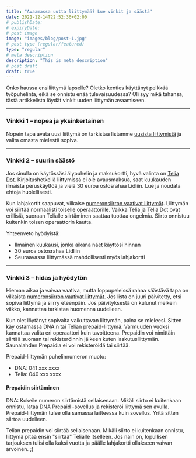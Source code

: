 ```yaml
---
title: "Avaamassa uutta liittymää? Lue vinkit ja säästä"
date: 2021-12-14T22:52:36+02:00
# publishDate: 
# expiryDate: 
# post image
image: "images/blog/post-1.jpg"
# post type (regular/featured)
type: "regular"
# meta description
description: "This is meta description"
# post draft
draft: true
---
```


Onko haussa ensiliittymä lapselle? Oletko kenties käyttänyt pelkkää työpuhelinta, eikä se onnistu enää tulevaisuudessa? Oli syy mikä tahansa, tästä artikkelista löydät vinkit uuden liittymän avaamiseen.

<hr>

### Vinkki 1 – nopea ja yksinkertainen

Nopein tapa avata uusi liittymä on tarkistaa listamme [uusista liittymistä](/liittymat/uusi-liittyma) ja valita omasta mielestä sopiva.

<hr>

### Vinkki 2 – suurin säästö

Jos sinulla on käytössäsi älypuhelin ja maksukortti, hyvä valinta on [Telia Dot](/liittymat/uusi-liittyma#4g-dot). Kirjoitushetkellä liittymissä ei ole avausmaksua, saat kuukauden ilmaista peruskäyttöä ja vielä 30&nbsp;euroa ostosrahaa Lidliin. Lue ja noudata ehtoja huolellisesti.

Kun lahjakortit saapuvat, vilkaise [numeronsiirron vaativat liittymät](/liittymat/puhelin). Liittymän voi siirtää normaalisti toiselle operaattorille. Vaikka Telia ja Telia Dot ovat erillisiä, suoraan Telialle siirtäminen saattaa tuottaa ongelmia. Siirto onnistuu kuitenkin toisen operaattorin kautta.

Yhteenveto hyödyistä:
* Ilmainen kuukausi, jonka aikana näet käyttösi hinnan
* 30&nbsp;euroa ostosrahaa Lidliin
* Seuraavassa liittymässä mahdollisesti myös lahjakortti

<hr>

### Vinkki 3 – hidas ja hyödytön 

Hieman aikaa ja vaivaa vaativa, mutta loppupeleissä rahaa säästävä tapa on vilkaista [numeronsiirron vaativat liittymät](/liittymat/puhelin). Jos lista on juuri päivitetty, etsi sopiva liittymä ja siirry eteenpäin. Jos päivityksestä on kulunut melkein viikko, kannattaa tarkistaa huomenna uudelleen.

Kun olet löytänyt sopivalta vaikuttavan liittymän, paina se mieleesi. Sitten käy ostamassa DNA:n tai Telian prepaid-liittymä. Varmuuden vuoksi kannattaa valita eri operaattori kuin tavoitteena. Prepaidin voi nimittäin siirtää suoraan tai rekisteröinnin jälkeen kuten laskutusliittymän. Saunalahden Prepaidia ei voi rekisteröidä tai siirtää.

Prepaid-liittymän puhelinnumeron muoto:
* DNA: 041&nbsp;xxx&nbsp;xxxx
* Telia: 040&nbsp;xxx&nbsp;xxxx

#### Prepaidin siirtäminen

DNA: Kokeile numeron siirtämistä sellaisenaan. Mikäli siirto ei kuitenkaan onnistu, lataa DNA Prepaid -sovellus ja rekisteröi liittymä sen avulla. Prepaid-liittymän tulee olla samassa laitteessa kuin sovellus. Yritä sitten siirtoa uudelleen.

Telian prepaidin voi siirtää sellaisenaan. Mikäli siirto ei kuitenkaan onnistu, liittymä pitää ensin "siirtää" Telialle itselleen. Jos näin on, lopullisen tarjouksen tulisi olla kaksi vuotta ja päälle lahjakortti ollakseen vaivan arvoinen. ;)
